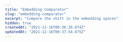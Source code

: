 ```yaml
---
title: "Embedding Comparator"
slug: "embedding-comparator"
excerpt: "Compare the shift in the embedding spaces"
hidden: true
createdAt: "2021-12-16T00:36:39.074Z"
updatedAt: "2021-12-16T00:37:54.475Z"
---
```


